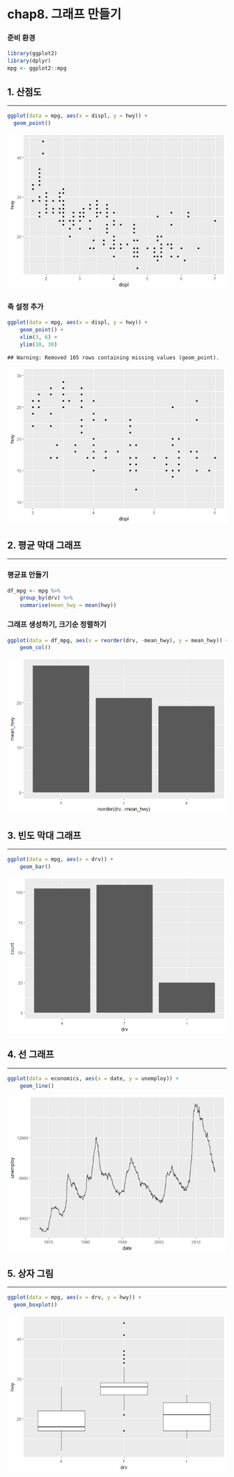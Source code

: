 chap8. 그래프 만들기
================

### 준비 환경

``` r
library(ggplot2)
library(dplyr)
mpg <- ggplot2::mpg
```

## 1. 산점도
---------

``` r
ggplot(data = mpg, aes(x = displ, y = hwy)) +
  geom_point()
```

![](readme_files/figure-markdown_github/unnamed-chunk-2-1.png)

### 축 설정 추가

``` r
ggplot(data = mpg, aes(x = displ, y = hwy)) +
    geom_point() +
    xlim(3, 6) +
    ylim(10, 30)
```

    ## Warning: Removed 105 rows containing missing values (geom_point).

![](readme_files/figure-markdown_github/unnamed-chunk-3-1.png)

## 2. 평균 막대 그래프
-------------------

### 평균표 만들기

``` r
df_mpg <- mpg %>%
    group_by(drv) %>%
    summarise(mean_hwy = mean(hwy))
```

### 그래프 생성하기, 크기순 정렬하기

``` r
ggplot(data = df_mpg, aes(x = reorder(drv, -mean_hwy), y = mean_hwy)) + 
    geom_col()
```

![](readme_files/figure-markdown_github/unnamed-chunk-5-1.png)

## 3. 빈도 막대 그래프
-------------------

``` r
ggplot(data = mpg, aes(x = drv)) +
    geom_bar()
```

![](readme_files/figure-markdown_github/unnamed-chunk-6-1.png)

## 4. 선 그래프
------------

``` r
ggplot(data = economics, aes(x = date, y = unemploy)) +
    geom_line()
```

![](readme_files/figure-markdown_github/unnamed-chunk-7-1.png)

## 5. 상자 그림
------------

``` r
ggplot(data = mpg, aes(x = drv, y = hwy)) +
  geom_boxplot()
```

![](readme_files/figure-markdown_github/unnamed-chunk-8-1.png)
